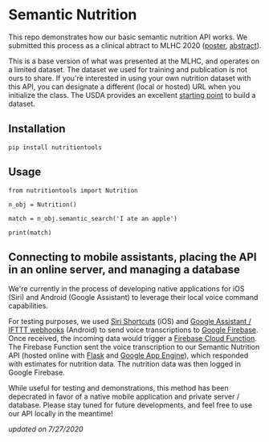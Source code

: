 # Semantic Nutrition
This repo demonstrates how our basic semantic nutrition API works. We submitted this process as a clinical abtract to MLHC 2020 ([poster](Poster_Semantic_Nutrition.pdf), [abstract](Abstract_Semantic_Nutrition.pdf)). 

This is a base version of what was presented at the MLHC, and operates on a limited dataset. The dataset we used for training and publication is not ours to share. If you're interested in using your own nutrition dataset with this API, you can designate a different (local or hosted) URL when you initialize the class. The USDA provides an excellent [starting point](https://fdc.nal.usda.gov) to build a dataset.

## Installation

```
pip install nutritiontools
```

## Usage

```
from nutritiontools import Nutrition

n_obj = Nutrition() 

match = n_obj.semantic_search('I ate an apple') 

print(match)
```

## Connecting to mobile assistants, placing the API in an online server, and managing a database

We're currently in the process of developing native applications for iOS (Siri) and Android (Google Assistant) to leverage their local voice command capabilities. 

For testing purposes, we used [Siri Shortcuts](https://support.apple.com/en-us/HT209055) (iOS) and [Google Assistant / IFTTT webhooks](https://ifttt.com/google_assistant) (Android) to send voice transcriptions to [Google Firebase](https://firebase.google.com/docs/storage/web/start). Once received, the incoming data would trigger a [Firebase Cloud Function](https://firebase.google.com/docs/functions). The Firebase Function sent the voice transcription to our Semantic Nutrition API (hosted online with [Flask](https://flask.palletsprojects.com/en/1.1.x/quickstart/) and [Google App Engine](https://cloud.google.com/appengine/docs/standard/python3/building-app)), which responded with estimates for nutrition data. The nutrition data was then logged in Google Firebase.

While useful for testing and demonstrations, this method has been depecrated in favor of a native mobile application and private server / database. Please stay tuned for future developments, and feel free to use our API locally in the meantime!

*updated on 7/27/2020*
